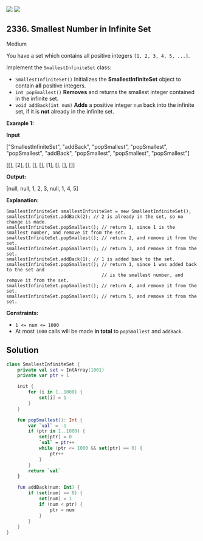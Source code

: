 [![](https://img.shields.io/github/stars/javadev/LeetCode-in-Kotlin?label=Stars&style=flat-square)](https://github.com/javadev/LeetCode-in-Kotlin)
[![](https://img.shields.io/github/forks/javadev/LeetCode-in-Kotlin?label=Fork%20me%20on%20GitHub%20&style=flat-square)](https://github.com/javadev/LeetCode-in-Kotlin/fork)

## 2336\. Smallest Number in Infinite Set

Medium

You have a set which contains all positive integers `[1, 2, 3, 4, 5, ...]`.

Implement the `SmallestInfiniteSet` class:

*   `SmallestInfiniteSet()` Initializes the **SmallestInfiniteSet** object to contain **all** positive integers.
*   `int popSmallest()` **Removes** and returns the smallest integer contained in the infinite set.
*   `void addBack(int num)` **Adds** a positive integer `num` back into the infinite set, if it is **not** already in the infinite set.

**Example 1:**

**Input**

["SmallestInfiniteSet", "addBack", "popSmallest", "popSmallest", "popSmallest", "addBack", "popSmallest", "popSmallest", "popSmallest"]

[[], [2], [], [], [], [1], [], [], []]

**Output:**

[null, null, 1, 2, 3, null, 1, 4, 5]

**Explanation:**

    SmallestInfiniteSet smallestInfiniteSet = new SmallestInfiniteSet();
    smallestInfiniteSet.addBack(2); // 2 is already in the set, so no change is made.
    smallestInfiniteSet.popSmallest(); // return 1, since 1 is the smallest number, and remove it from the set.
    smallestInfiniteSet.popSmallest(); // return 2, and remove it from the set.
    smallestInfiniteSet.popSmallest(); // return 3, and remove it from the set.
    smallestInfiniteSet.addBack(1); // 1 is added back to the set.
    smallestInfiniteSet.popSmallest(); // return 1, since 1 was added back to the set and
                                       // is the smallest number, and remove it from the set.
    smallestInfiniteSet.popSmallest(); // return 4, and remove it from the set.
    smallestInfiniteSet.popSmallest(); // return 5, and remove it from the set. 

**Constraints:**

*   `1 <= num <= 1000`
*   At most `1000` calls will be made **in total** to `popSmallest` and `addBack`.

## Solution

```kotlin
class SmallestInfiniteSet {
    private val set = IntArray(1001)
    private var ptr = 1

    init {
        for (i in 1..1000) {
            set[i] = 1
        }
    }

    fun popSmallest(): Int {
        var `val` = -1
        if (ptr in 1..1000) {
            set[ptr] = 0
            `val` = ptr++
            while (ptr <= 1000 && set[ptr] == 0) {
                ptr++
            }
        }
        return `val`
    }

    fun addBack(num: Int) {
        if (set[num] == 0) {
            set[num] = 1
            if (num < ptr) {
                ptr = num
            }
        }
    }
}
```